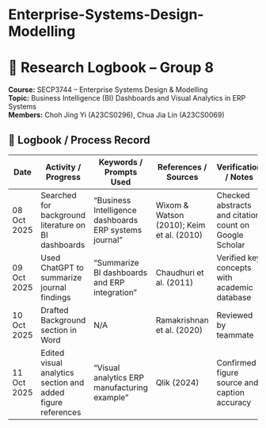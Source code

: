 # Enterprise-Systems-Design-Modelling

# 📘 Research Logbook – Group 8  
**Course:** SECP3744 – Enterprise Systems Design & Modelling  
**Topic:** Business Intelligence (BI) Dashboards and Visual Analytics in ERP Systems  
**Members:** Choh Jing Yi (A23CS0296), Chua Jia Lin (A23CS0069)  

## 🧾 Logbook / Process Record

| Date | Activity / Progress | Keywords / Prompts Used | References / Sources | Verification / Notes |
|------|---------------------|--------------------------|----------------------|----------------------|
| 08 Oct 2025 | Searched for background literature on BI dashboards | “Business Intelligence dashboards ERP systems journal” | Wixom & Watson (2010); Keim et al. (2010) | Checked abstracts and citation count on Google Scholar |
| 09 Oct 2025 | Used ChatGPT to summarize journal findings | “Summarize BI dashboards and ERP integration” | Chaudhuri et al. (2011) | Verified key concepts with academic database |
| 10 Oct 2025 | Drafted Background section in Word | N/A | Ramakrishnan et al. (2020) | Reviewed by teammate |
| 11 Oct 2025 | Edited visual analytics section and added figure references | “Visual analytics ERP manufacturing example” | Qlik (2024) | Confirmed figure source and caption accuracy |
